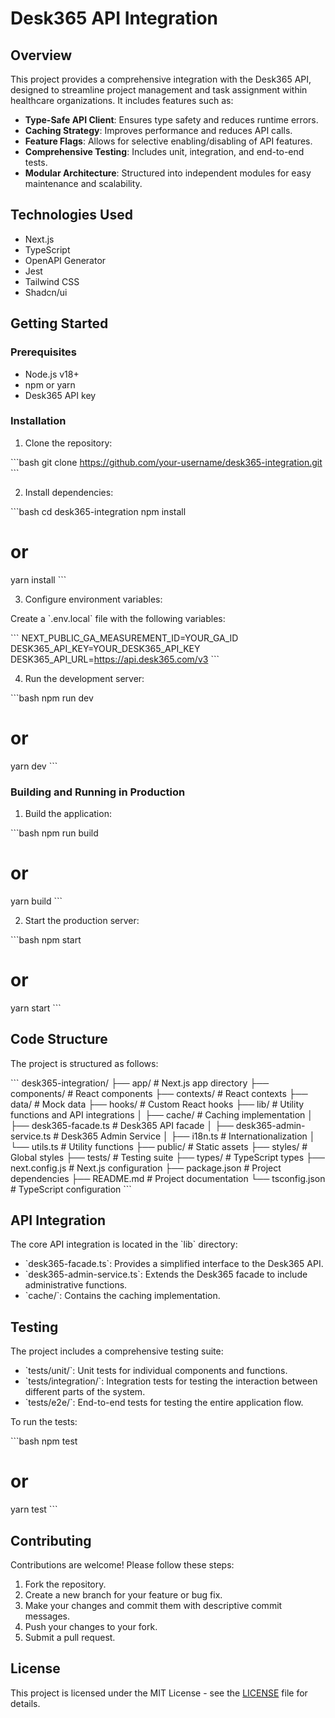 # Desk365 API Integration

## Overview

This project provides a comprehensive integration with the Desk365 API, designed to streamline project management and task assignment within healthcare organizations. It includes features such as:

- **Type-Safe API Client**: Ensures type safety and reduces runtime errors.
- **Caching Strategy**: Improves performance and reduces API calls.
- **Feature Flags**: Allows for selective enabling/disabling of API features.
- **Comprehensive Testing**: Includes unit, integration, and end-to-end tests.
- **Modular Architecture**: Structured into independent modules for easy maintenance and scalability.

## Technologies Used

- Next.js
- TypeScript
- OpenAPI Generator
- Jest
- Tailwind CSS
- Shadcn/ui

## Getting Started

### Prerequisites

- Node.js v18+
- npm or yarn
- Desk365 API key

### Installation

1. Clone the repository:

\`\`\`bash
git clone https://github.com/your-username/desk365-integration.git
\`\`\`

2. Install dependencies:

\`\`\`bash
cd desk365-integration
npm install
# or
yarn install
\`\`\`

3. Configure environment variables:

Create a \`.env.local\` file with the following variables:

\`\`\`
NEXT_PUBLIC_GA_MEASUREMENT_ID=YOUR_GA_ID
DESK365_API_KEY=YOUR_DESK365_API_KEY
DESK365_API_URL=https://api.desk365.com/v3
\`\`\`

4. Run the development server:

\`\`\`bash
npm run dev
# or
yarn dev
\`\`\`

### Building and Running in Production

1. Build the application:

\`\`\`bash
npm run build
# or
yarn build
\`\`\`

2. Start the production server:

\`\`\`bash
npm start
# or
yarn start
\`\`\`

## Code Structure

The project is structured as follows:

\`\`\`
desk365-integration/
├── app/                      # Next.js app directory
├── components/               # React components
├── contexts/                 # React contexts
├── data/                     # Mock data
├── hooks/                    # Custom React hooks
├── lib/                      # Utility functions and API integrations
│   ├── cache/                # Caching implementation
│   ├── desk365-facade.ts     # Desk365 API facade
│   ├── desk365-admin-service.ts # Desk365 Admin Service
│   ├── i18n.ts               # Internationalization
│   └── utils.ts              # Utility functions
├── public/                   # Static assets
├── styles/                   # Global styles
├── tests/                    # Testing suite
├── types/                    # TypeScript types
├── next.config.js            # Next.js configuration
├── package.json              # Project dependencies
├── README.md                 # Project documentation
└── tsconfig.json             # TypeScript configuration
\`\`\`

## API Integration

The core API integration is located in the \`lib\` directory:

- \`desk365-facade.ts\`: Provides a simplified interface to the Desk365 API.
- \`desk365-admin-service.ts\`: Extends the Desk365 facade to include administrative functions.
- \`cache/\`: Contains the caching implementation.

## Testing

The project includes a comprehensive testing suite:

- \`tests/unit/\`: Unit tests for individual components and functions.
- \`tests/integration/\`: Integration tests for testing the interaction between different parts of the system.
- \`tests/e2e/\`: End-to-end tests for testing the entire application flow.

To run the tests:

\`\`\`bash
npm test
# or
yarn test
\`\`\`

## Contributing

Contributions are welcome! Please follow these steps:

1. Fork the repository.
2. Create a new branch for your feature or bug fix.
3. Make your changes and commit them with descriptive commit messages.
4. Push your changes to your fork.
5. Submit a pull request.

## License

This project is licensed under the MIT License - see the [LICENSE](LICENSE) file for details.

